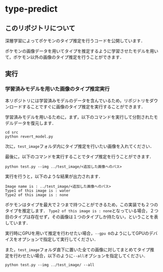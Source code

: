 # type-predict

## このリポジトリについて
深層学習によってポケモンのタイプ推定を行うコードを公開しています．

ポケモンの画像データを用いてタイプを推定するように学習させたモデルを用いて，ポケモン以外の画像のタイプ推定を行うことができます．

## 実行
### 学習済みモデルを用いた画像のタイプ推定実行
本リポジトリには学習済みモデルのデータを含んでいるため，リポジトリをダウンロードすることですぐに画像のタイプ推定を実行することができます．

学習済みモデルを用いるために，まず，以下のコマンドを実行して分割されたモデルデータを復元します．
```
cd src
python revert_model.py
```

次に，`test_image`フォルダ内にタイプ推定を行いたい画像を入れてください．

最後に，以下のコマンドを実行することでタイプ推定を行うことができます．
```
python test.py --img ../test_image/<追加した画像へのパス>
```

実行を行うと，以下のような結果が出力されます．
```
Image name is : ../test_image/<追加した画像へのパス>
Type1 of this image is : water
Type2 of this image is : none
```
ポケモンはタイプを最大で２つまで持つことができるため，この実装でも２つのタイプを推定します．
`Type2 of this image is : none`となっている場合，２つ目のタイプは存在せず，その画像は１つのタイプしか持たない，ということを表しています．

実行時にGPUを用いて推定を行わせたい場合，`--gpu 0`のようにしてGPUのデバイスをオプションで指定して実行してください．

また，`test_image`フォルダ直下に置いた全ての画像に対してまとめてタイプ推定を行わせたい場合，以下のように`--all`オプションを指定してください．
```
python test.py --img ../test_image/ --all
```
